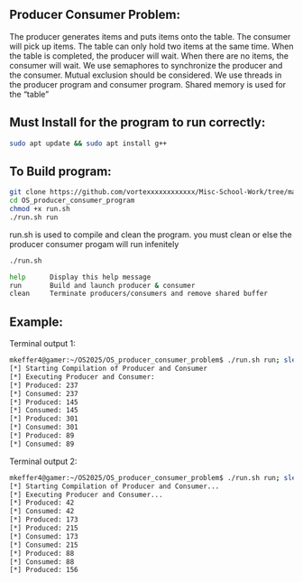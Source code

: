 ## Producer Consumer Problem:

The producer generates items and puts items onto the table. The consumer will pick up items.
The table can only hold two items at the same time. When the table is completed, the producer
will wait. When there are no items, the consumer will wait. We use semaphores to synchronize
the producer and the consumer. Mutual exclusion should be considered. We use threads in
the producer program and consumer program. Shared memory is used for the “table”

## Must Install for the program to run correctly:
```bash
sudo apt update && sudo apt install g++
```
## To Build program:
```bash
git clone https://github.com/vortexxxxxxxxxxxx/Misc-School-Work/tree/main/Operating%20Systems%20Fall%202025/OS_producer_consumer_problem.git
cd OS_producer_consumer_program
chmod +x run.sh
./run.sh run
```
run.sh is used to compile and clean the program. you must clean or else the producer consumer progam will run infenitely
```bash
./run.sh

help      Display this help message
run       Build and launch producer & consumer
clean     Terminate producers/consumers and remove shared buffer
```

## Example:
Terminal output 1:
```bash
mkeffer4@gamer:~/OS2025/OS_producer_consumer_problem$ ./run.sh run; sleep 5; ./run.sh clean
[*] Starting Compilation of Producer and Consumer
[*] Executing Producer and Consumer:
[*] Produced: 237
[*] Consumed: 237
[*] Produced: 145
[*] Consumed: 145
[*] Produced: 301
[*] Consumed: 301
[*] Produced: 89
[*] Consumed: 89
```
Terminal output 2:
```bash
mkeffer4@gamer:~/OS2025/OS_producer_consumer_problem$ ./run.sh run; sleep 5; ./run.sh clean
[*] Starting Compilation of Producer and Consumer...
[*] Executing Producer and Consumer...
[*] Produced: 42
[*] Consumed: 42
[*] Produced: 173
[*] Produced: 215       
[*] Consumed: 173
[*] Consumed: 215
[*] Produced: 88
[*] Consumed: 88
[*] Produced: 156
```
